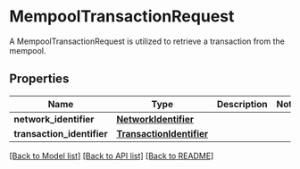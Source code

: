 # MempoolTransactionRequest

A MempoolTransactionRequest is utilized to retrieve a transaction from the mempool.
## Properties
Name | Type | Description | Notes
------------ | ------------- | ------------- | -------------
**network_identifier** | [**NetworkIdentifier**](NetworkIdentifier.md) |  | 
**transaction_identifier** | [**TransactionIdentifier**](TransactionIdentifier.md) |  | 

[[Back to Model list]](../README.md#documentation-for-models) [[Back to API list]](../README.md#documentation-for-api-endpoints) [[Back to README]](../README.md)



